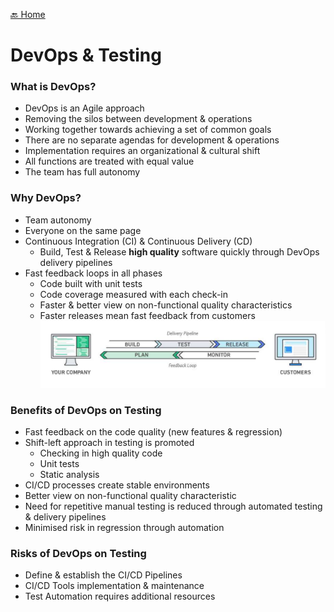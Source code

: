 [🔙 Home](../home.md)

# DevOps & Testing

### What is DevOps?
* DevOps is an Agile approach
* Removing the silos between development & operations 
* Working together towards achieving a set of common goals 
* There are no separate agendas for development & operations 
* Implementation requires an organizational & cultural shift 
* All functions are treated with equal value 
* The team has full autonomy

### Why DevOps?
* Team autonomy
* Everyone on the same page
* Continuous Integration (CI) & Continuous Delivery (CD)
  * Build, Test & Release **high quality** software quickly through DevOps delivery pipelines
* Fast feedback loops in all phases
  * Code built with unit tests
  * Code coverage measured with each check-in
  * Faster & better view on non-functional quality characteristics
  * Faster releases mean fast feedback from customers
![image13.png](assets/image13.png)

### Benefits of DevOps on Testing
* Fast feedback on the code quality (new features & regression)
* Shift-left approach in testing is promoted
  * Checking in high quality code
  * Unit tests
  * Static analysis
* CI/CD processes create stable environments
* Better view on non-functional quality characteristic
* Need for repetitive manual testing is reduced through automated testing & delivery pipelines
* Minimised risk in regression through automation

### Risks of DevOps on Testing
* Define & establish the CI/CD Pipelines
* CI/CD Tools implementation & maintenance
* Test Automation requires additional resources